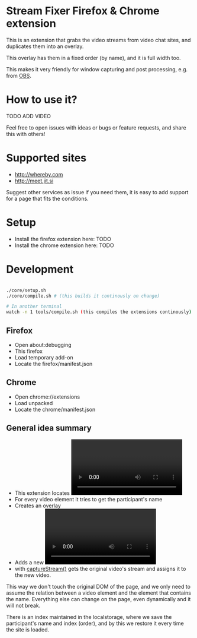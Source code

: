 # Stream Fixer Firefox & Chrome extension

This is an extension that grabs the video streams from video chat sites,
and duplicates them into an overlay.

This overlay has them in a fixed order (by name), and it is full width too.

This makes it very friendly for window capturing and post processing, e.g. from [OBS](http://obsproject.com).

# How to use it?
TODO ADD VIDEO

Feel free to open issues with ideas or bugs or feature requests, and share this with others!


# Supported sites
 * http://whereby.com
 * http://meet.jit.si
 
Suggest other services as issue if you need them, it is easy to add support for a page that fits the conditions.

# Setup
 * Install the firefox extension here: TODO
 * Install the chrome extension here: TODO

# Development

```bash

./core/setup.sh
./core/compile.sh # (this builds it continously on change)

# In another terminal
watch -n 1 tools/compile.sh (this compiles the extensions continously)
```
 
## Firefox
  - Open about:debugging 
  - This firefox
  - Load temporary add-on
  - Locate the firefox/manifest.json
  
## Chrome
 - Open chrome://extensions
 - Load unpacked
 - Locate the chrome/manifest.json
 
## General idea summary
 * This extension locates <video> elements on the page
 * For every video element it tries to get the participant's name
 * Creates an overlay
 * Adds a new <video> per participant
 * with [captureStream()](https://developer.mozilla.org/en-US/docs/Web/API/HTMLMediaElement/captureStream) gets the original video's stream and assigns it to the new video.
 
This way we don't touch the original DOM of the page, and we only need to assume the relation
between a video element and the element that contains the name. Everything else can change on the page,
even dynamically and it will not break.

There is an index maintained in the localstorage, where we save the participant's name and index (order),
and by this we restore it every time the site is loaded.


